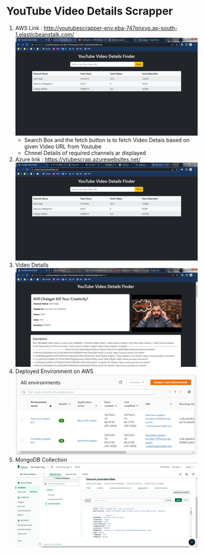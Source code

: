 # YouTube Video Details Scrapper
1. AWS Link : http://youtubescrapper-env.eba-747pnxvp.ap-south-1.elasticbeanstalk.com/
    ![Home Page on AWS](/yts/1.PNG)
    - Search Box and the fetch button is to fetch Video Detais based on given Video URL from Youtube
    - Chnnel Details of required channels ar displayed
2. Azure link : https://ytubescrap.azurewebsites.net/
    ![Home Page on Azure](/yts/7.PNG)
3. Video Details  
    ![Video Details](/yts/2.PNG)
4. Deployed Environment on AWS
    ![AWS](/yts/4.PNG)
7. MongoDB Collection
    ![MongoDB](/yts/3.PNG)